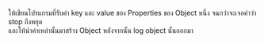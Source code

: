 ให้เขียนโปรแกรมที่รับค่า key และ value ของ Properties ของ Object หนึ่ง จนกว่าจะเจอคำว่า stop ถึงหยุด  
และให้นำค่าเหล่านั้นมาสร้าง Object หลังจากนั้น log object นั้นออกมา
